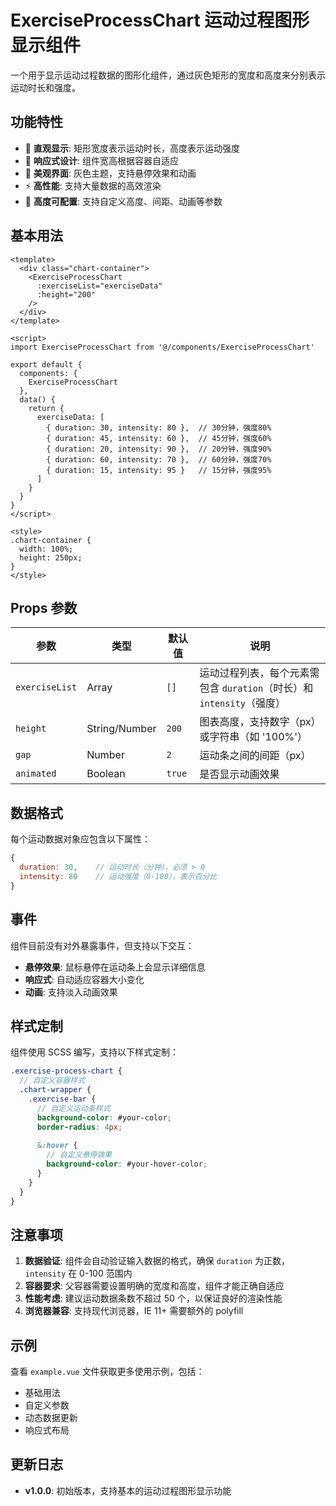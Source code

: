 # ExerciseProcessChart 运动过程图形显示组件

一个用于显示运动过程数据的图形化组件，通过灰色矩形的宽度和高度来分别表示运动时长和强度。

## 功能特性

- 🎯 **直观显示**: 矩形宽度表示运动时长，高度表示运动强度
- 📱 **响应式设计**: 组件宽高根据容器自适应
- 🎨 **美观界面**: 灰色主题，支持悬停效果和动画
- ⚡ **高性能**: 支持大量数据的高效渲染
- 🔧 **高度可配置**: 支持自定义高度、间距、动画等参数

## 基本用法

```vue
<template>
  <div class="chart-container">
    <ExerciseProcessChart 
      :exerciseList="exerciseData"
      :height="200"
    />
  </div>
</template>

<script>
import ExerciseProcessChart from '@/components/ExerciseProcessChart'

export default {
  components: {
    ExerciseProcessChart
  },
  data() {
    return {
      exerciseData: [
        { duration: 30, intensity: 80 },  // 30分钟，强度80%
        { duration: 45, intensity: 60 },  // 45分钟，强度60%
        { duration: 20, intensity: 90 },  // 20分钟，强度90%
        { duration: 60, intensity: 70 },  // 60分钟，强度70%
        { duration: 15, intensity: 95 }   // 15分钟，强度95%
      ]
    }
  }
}
</script>

<style>
.chart-container {
  width: 100%;
  height: 250px;
}
</style>
```

## Props 参数

| 参数 | 类型 | 默认值 | 说明 |
|------|------|--------|------|
| `exerciseList` | Array | `[]` | 运动过程列表，每个元素需包含 `duration`（时长）和 `intensity`（强度） |
| `height` | String/Number | `200` | 图表高度，支持数字（px）或字符串（如 '100%'） |
| `gap` | Number | `2` | 运动条之间的间距（px） |
| `animated` | Boolean | `true` | 是否显示动画效果 |

## 数据格式

每个运动数据对象应包含以下属性：

```javascript
{
  duration: 30,    // 运动时长（分钟），必须 > 0
  intensity: 80    // 运动强度（0-100），表示百分比
}
```

## 事件

组件目前没有对外暴露事件，但支持以下交互：

- **悬停效果**: 鼠标悬停在运动条上会显示详细信息
- **响应式**: 自动适应容器大小变化
- **动画**: 支持淡入动画效果

## 样式定制

组件使用 SCSS 编写，支持以下样式定制：

```scss
.exercise-process-chart {
  // 自定义容器样式
  .chart-wrapper {
    .exercise-bar {
      // 自定义运动条样式
      background-color: #your-color;
      border-radius: 4px;
      
      &:hover {
        // 自定义悬停效果
        background-color: #your-hover-color;
      }
    }
  }
}
```

## 注意事项

1. **数据验证**: 组件会自动验证输入数据的格式，确保 `duration` 为正数，`intensity` 在 0-100 范围内
2. **容器要求**: 父容器需要设置明确的宽度和高度，组件才能正确自适应
3. **性能考虑**: 建议运动数据条数不超过 50 个，以保证良好的渲染性能
4. **浏览器兼容**: 支持现代浏览器，IE 11+ 需要额外的 polyfill

## 示例

查看 `example.vue` 文件获取更多使用示例，包括：

- 基础用法
- 自定义参数
- 动态数据更新
- 响应式布局

## 更新日志

- **v1.0.0**: 初始版本，支持基本的运动过程图形显示功能
